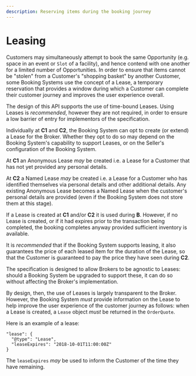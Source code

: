 ```yaml
---
description: Reserving items during the booking journey
---
```


# Leasing

Customers may simultaneously attempt to book the same Opportunity (e.g. space in an event or `Slot` of a facility), and hence contend with one another for a limited number of Opportunities. In order to ensure that items cannot be "stolen" from a Customer's "shopping basket" by another Customer, some Booking Systems use the concept of a Lease, a temporary reservation that provides a window during which a Customer can complete their customer journey and improves the user experience overall.

The design of this API supports the use of time-bound Leases. Using Leases is _recommended_, however they are not required, in order to ensure a low barrier of entry for implementors of the specification.

Individually at **C1** and **C2**, the Booking System can opt to create (or extend) a Lease for the Broker. Whether they opt to do so may depend on the Booking System's capability to support Leases, or on the Seller's configuration of the Booking System.

At **C1** an Anonymous Lease _may_ be created i.e. a Lease for a Customer that has not yet provided any personal details.

At **C2** a Named Lease _may_ be created i.e. a Lease for a Customer who has identified themselves via personal details and other additional details. Any existing Anonymous Lease becomes a Named Lease when the customer's personal details are provided (even if the Booking System does not store them at this stage).

If a Lease is created at **C1** and/or **C2** it is used during **B**. However, if no Lease is created, or if it had expires prior to the transaction being completed, the booking completes anyway provided sufficient inventory is available.

It is _recommended_ that if the Booking System supports leasing, it also guarantees the price of each leased item for the duration of the Lease, so that the Customer is guaranteed to pay the price they have seen during **C2**.

The specification is designed to allow Brokers to be agnostic to Leases: should a Booking System be upgraded to support these, it can do so without affecting the Broker's implementation.

By design, then, the use of Leases is largely transparent to the Broker. However, the Booking System _must_ provide information on the Lease to help improve the user experience of the customer journey as follows: when a Lease is created, a `Lease` object _must_ be returned in the `OrderQuote`.

Here is an example of a lease:

```
"lease": {
  "@type": "Lease",
  "leaseExpires": "2018-10-01T11:00:00Z"
}
```

The `leaseExpires` _may_ be used to inform the Customer of the time they have remaining.
